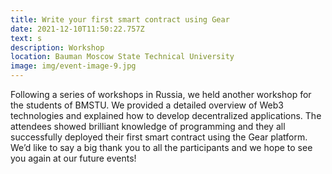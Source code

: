 ```yaml
---
title: Write your first smart contract using Gear
date: 2021-12-10T11:50:22.757Z
text: s
description: Workshop
location: Bauman Moscow State Technical University
image: img/event-image-9.jpg
---
```

Following a series of workshops in Russia, we held another workshop for the students of BMSTU. We provided a detailed overview of Web3 technologies and explained how to develop decentralized applications. The attendees showed brilliant knowledge of programming and they all successfully deployed their first smart contract using the Gear platform. We’d like to say a big thank you to all the participants and we hope to see you again at our future events!